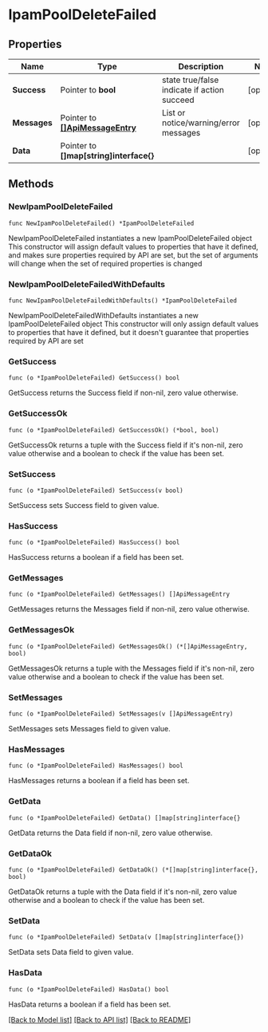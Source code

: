# IpamPoolDeleteFailed

## Properties

Name | Type | Description | Notes
------------ | ------------- | ------------- | -------------
**Success** | Pointer to **bool** | state true/false indicate if action succeed | [optional] 
**Messages** | Pointer to [**[]ApiMessageEntry**](ApiMessageEntry.md) | List or notice/warning/error messages | [optional] 
**Data** | Pointer to **[]map[string]interface{}** |  | [optional] 

## Methods

### NewIpamPoolDeleteFailed

`func NewIpamPoolDeleteFailed() *IpamPoolDeleteFailed`

NewIpamPoolDeleteFailed instantiates a new IpamPoolDeleteFailed object
This constructor will assign default values to properties that have it defined,
and makes sure properties required by API are set, but the set of arguments
will change when the set of required properties is changed

### NewIpamPoolDeleteFailedWithDefaults

`func NewIpamPoolDeleteFailedWithDefaults() *IpamPoolDeleteFailed`

NewIpamPoolDeleteFailedWithDefaults instantiates a new IpamPoolDeleteFailed object
This constructor will only assign default values to properties that have it defined,
but it doesn't guarantee that properties required by API are set

### GetSuccess

`func (o *IpamPoolDeleteFailed) GetSuccess() bool`

GetSuccess returns the Success field if non-nil, zero value otherwise.

### GetSuccessOk

`func (o *IpamPoolDeleteFailed) GetSuccessOk() (*bool, bool)`

GetSuccessOk returns a tuple with the Success field if it's non-nil, zero value otherwise
and a boolean to check if the value has been set.

### SetSuccess

`func (o *IpamPoolDeleteFailed) SetSuccess(v bool)`

SetSuccess sets Success field to given value.

### HasSuccess

`func (o *IpamPoolDeleteFailed) HasSuccess() bool`

HasSuccess returns a boolean if a field has been set.

### GetMessages

`func (o *IpamPoolDeleteFailed) GetMessages() []ApiMessageEntry`

GetMessages returns the Messages field if non-nil, zero value otherwise.

### GetMessagesOk

`func (o *IpamPoolDeleteFailed) GetMessagesOk() (*[]ApiMessageEntry, bool)`

GetMessagesOk returns a tuple with the Messages field if it's non-nil, zero value otherwise
and a boolean to check if the value has been set.

### SetMessages

`func (o *IpamPoolDeleteFailed) SetMessages(v []ApiMessageEntry)`

SetMessages sets Messages field to given value.

### HasMessages

`func (o *IpamPoolDeleteFailed) HasMessages() bool`

HasMessages returns a boolean if a field has been set.

### GetData

`func (o *IpamPoolDeleteFailed) GetData() []map[string]interface{}`

GetData returns the Data field if non-nil, zero value otherwise.

### GetDataOk

`func (o *IpamPoolDeleteFailed) GetDataOk() (*[]map[string]interface{}, bool)`

GetDataOk returns a tuple with the Data field if it's non-nil, zero value otherwise
and a boolean to check if the value has been set.

### SetData

`func (o *IpamPoolDeleteFailed) SetData(v []map[string]interface{})`

SetData sets Data field to given value.

### HasData

`func (o *IpamPoolDeleteFailed) HasData() bool`

HasData returns a boolean if a field has been set.


[[Back to Model list]](../README.md#documentation-for-models) [[Back to API list]](../README.md#documentation-for-api-endpoints) [[Back to README]](../README.md)


